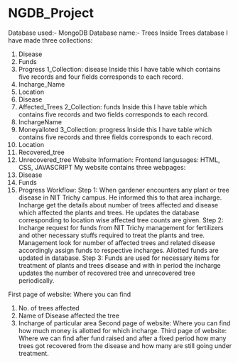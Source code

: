 # NGDB_Project
Database used:-  MongoDB
Database name:-  Trees
Inside Trees database I have made three collections:
1.	Disease
2.	Funds
3.	Progress
1_Collection:  disease
Inside this I have table which contains five records and four fields corresponds to each record.
1.	Incharge_Name
2.	Location
3.	Disease
4.	Affected_Trees
2_Collection:  funds
Inside this I have table which contains five records and two fields corresponds to each record.
1.	InchargeName
2.	Moneyalloted
3_Collection:  progress
Inside this I have table which contains five records and three fields corresponds to each record.
1.	Location
2.	Recovered_tree
3.	Unrecovered_tree
Website Information:
Frontend langusages: HTML, CSS, JAVASCRIPT
My website contains three webpages:
1.	Disease
2.	Funds
3.	Progress
Workflow:
Step 1: When gardener encounters any plant or tree disease in NIT Trichy campus. He informed this to that area incharge. Incharge get the details about number of trees affected and disease which affected the plants and trees. He updates the database corresponding to location wise affected tree counts are given.
Step 2: Incharge request for funds from NIT Trichy management for fertilizers and other necessary stuffs required to treat the plants and tree. Management look for
number of affected trees and related disease accordingly assign funds to respective incharges. Allotted funds are updated in database.
Step 3: Funds are used for necessary items for treatment of plants and trees disease and with in period the incharge updates the number of recovered tree and unrecovered tree periodically.

First page of website:
Where you can find
1.	No. of trees affected
2.	Name of Disease affected the tree
3.	Incharge of particular area 
Second page of website:
Where you can find how much money is allotted for which incharge.
Third page of website:
Where we can find after fund raised and after a fixed period how many trees got recovered from the disease and how many are still going under treatment.
